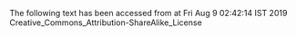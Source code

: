 The following text has been accessed from at Fri Aug 9 02:42:14 IST 2019
Creative_Commons_Attribution-ShareAlike_License
